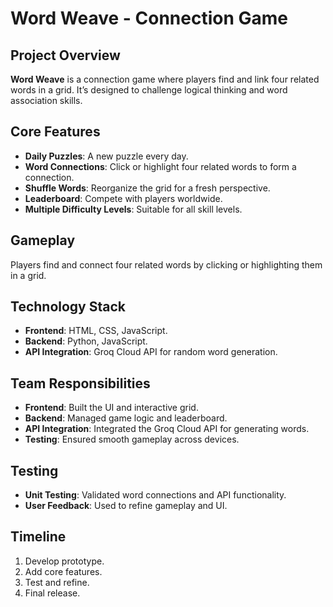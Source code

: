 # Word Weave - Connection Game

## Project Overview

**Word Weave** is a connection game where players find and link four related words in a grid. It’s designed to challenge logical thinking and word association skills.

## Core Features

- **Daily Puzzles**: A new puzzle every day.
- **Word Connections**: Click or highlight four related words to form a connection.
- **Shuffle Words**: Reorganize the grid for a fresh perspective.
- **Leaderboard**: Compete with players worldwide.
- **Multiple Difficulty Levels**: Suitable for all skill levels.

## Gameplay

Players find and connect four related words by clicking or highlighting them in a grid.

## Technology Stack

- **Frontend**: HTML, CSS, JavaScript.
- **Backend**: Python, JavaScript.
- **API Integration**: Groq Cloud API for random word generation.

## Team Responsibilities

- **Frontend**: Built the UI and interactive grid.
- **Backend**: Managed game logic and leaderboard.
- **API Integration**: Integrated the Groq Cloud API for generating words.
- **Testing**: Ensured smooth gameplay across devices.

## Testing

- **Unit Testing**: Validated word connections and API functionality.
- **User Feedback**: Used to refine gameplay and UI.

## Timeline

1. Develop prototype.
2. Add core features.
3. Test and refine.
4. Final release.
